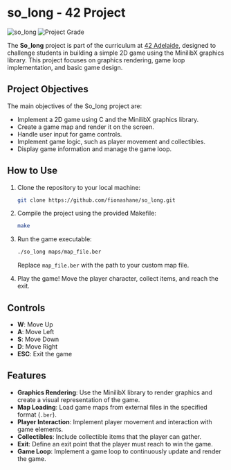 
# so_long - 42 Project

![so_long](https://img.shields.io/badge/ft_printf-42-success)
![Project Grade](https://img.shields.io/badge/Project_Grade-100%2F100-informational)

The **So_long** project is part of the curriculum at [42 Adelaide](https://www.42adel.org.au), designed to challenge students in building a simple 2D game using the MinilibX graphics library. This project focuses on graphics rendering, game loop implementation, and basic game design.

## Project Objectives

The main objectives of the So_long project are:

- Implement a 2D game using C and the MinilibX graphics library.
- Create a game map and render it on the screen.
- Handle user input for game controls.
- Implement game logic, such as player movement and collectibles.
- Display game information and manage the game loop.

## How to Use

1. Clone the repository to your local machine:

    ```bash
    git clone https://github.com/fionashane/so_long.git
    ```

2. Compile the project using the provided Makefile:

    ```bash
    make
    ```

3. Run the game executable:

    ```bash
    ./so_long maps/map_file.ber
    ```

   Replace `map_file.ber` with the path to your custom map file.

4. Play the game! Move the player character, collect items, and reach the exit.

## Controls

- **W**: Move Up
- **A**: Move Left
- **S**: Move Down
- **D**: Move Right
- **ESC**: Exit the game

## Features

- **Graphics Rendering**: Use the MinilibX library to render graphics and create a visual representation of the game.
- **Map Loading**: Load game maps from external files in the specified format (`.ber`).
- **Player Interaction**: Implement player movement and interaction with game elements.
- **Collectibles**: Include collectible items that the player can gather.
- **Exit**: Define an exit point that the player must reach to win the game.
- **Game Loop**: Implement a game loop to continuously update and render the game.
